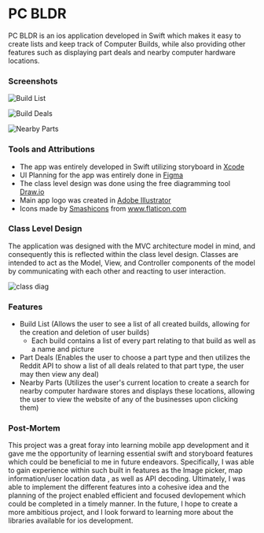 # PC BLDR

PC BLDR is an ios application developed in Swift which makes it easy to create lists and keep track of Computer Builds, while also providing other features such as displaying part deals and nearby computer hardware locations.

### Screenshots

![Build List](https://user-images.githubusercontent.com/44911478/197088051-41f90875-820d-46e8-9865-735e1b2c5f13.png)

![Build Deals](https://user-images.githubusercontent.com/44911478/197088069-04b712bb-a2b0-4614-8343-eefae4f4b32c.png)

![Nearby Parts](https://user-images.githubusercontent.com/44911478/197088296-83615836-7c7f-40ce-9e23-4578726de714.png)

### Tools and Attributions

- The app was entirely developed in Swift utilizing storyboard in [Xcode](https://developer.apple.com/xcode/)
- UI Planning for the app was entirely done in [Figma](https://www.figma.com/ui-design-tool/)
- The class level design was done using the free diagramming tool [Draw.io](https://app.diagrams.net/)
- Main app logo was created in [Adobe Illustrator](https://www.adobe.com/products/illustrator.html)
- Icons made by <a href="https://www.flaticon.com/authors/smashicons" title="Smashicons">Smashicons</a> from <a href="https://www.flaticon.com/" title="Flaticon">www.flaticon.com</a></div>

### Class Level Design
The application was designed with the MVC architecture model in mind, and consequently this is reflected within the class level design. Classes are intended to act as the Model, View, and Controller components of the model by communicating with each other and reacting to user interaction.

![class diag](https://i.ibb.co/Trh0RPf/PCBuild-Class.png)

### Features

- Build List (Allows the user to see a list of all created builds, allowing for the creation and deletion of user builds)
  - Each build contains a list of every part relating to that build as well as a name and picture
- Part Deals (Enables the user to choose a part type and then utilizes the Reddit API to show a list of all deals related to that part type, the user may then view any deal)
- Nearby Parts (Utilizes the user's current location to create a search for nearby computer hardware stores and displays these locations, allowing the user to view the website of any of the businesses upon clicking them)

### Post-Mortem

This project was a great foray into learning mobile app development and it gave me the opportunity of learning essential swift and storyboard features which could be beneficial to me in future endeavors. Specifically, I was able to gain experience within such built in features as the Image picker, map information/user location data , as well as API decoding. Ultimately, I was able to implement the different features into a cohesive idea and the planning of the project enabled efficient and focused devlopement which could be completed in a timely manner. In the future, I hope to create a more ambitious project, and I look forward to learning more about the libraries available for ios development.
